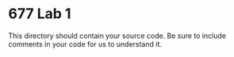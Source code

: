 # 677 Lab 1

This directory should contain your source code. Be sure to include comments in your code for us to understand it.

